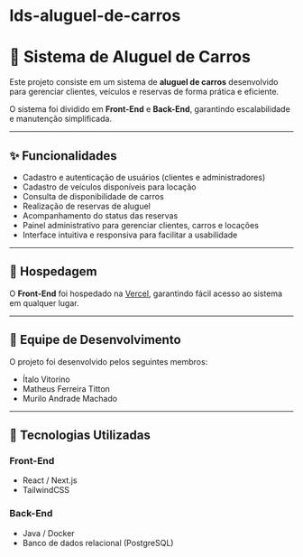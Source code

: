 # lds-aluguel-de-carros

# 🚗 Sistema de Aluguel de Carros

Este projeto consiste em um sistema de **aluguel de carros** desenvolvido para gerenciar clientes, veículos e reservas de forma prática e eficiente.  

O sistema foi dividido em **Front-End** e **Back-End**, garantindo escalabilidade e manutenção simplificada.  

---

## ✨ Funcionalidades

- Cadastro e autenticação de usuários (clientes e administradores)  
- Cadastro de veículos disponíveis para locação  
- Consulta de disponibilidade de carros  
- Realização de reservas de aluguel  
- Acompanhamento do status das reservas  
- Painel administrativo para gerenciar clientes, carros e locações  
- Interface intuitiva e responsiva para facilitar a usabilidade  

---

## 🚀 Hospedagem

O **Front-End** foi hospedado na [Vercel](https://vercel.com/), garantindo fácil acesso ao sistema em qualquer lugar.  

---

## 👥 Equipe de Desenvolvimento

O projeto foi desenvolvido pelos seguintes membros:  

- Ítalo Vitorino  
- Matheus Ferreira Titton  
- Murilo Andrade Machado  

---

## 🔧 Tecnologias Utilizadas

### Front-End
- React / Next.js  
- TailwindCSS  

### Back-End
- Java / Docker  
- Banco de dados relacional (PostgreSQL)  
